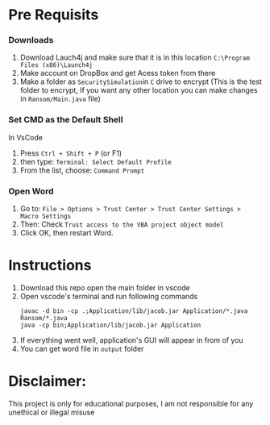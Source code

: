 # Pre Requisits
### Downloads
1. Download Lauch4j and make sure that it is in this location `C:\Program Files (x86)\Launch4j`
2. Make account on DropBox and get Acess token from there
3. Make a folder as `SecuritySimulation`in `C` drive to encrypt (This is the test folder to encrypt, If you want any other location you can make changes in `Ransom/Main.java` file)


### Set CMD as the Default Shell 
In VsCode
1. Press `Ctrl + Shift + P` (or F1)
2. then type: `Terminal: Select Default Profile`
3. From the list, choose: `Command Prompt`


### Open Word 
1. Go to:
`File > Options > Trust Center > Trust Center Settings > Macro Settings`
2. Then:
 Check `Trust access to the VBA project object model`
3. Click OK, then restart Word.



# Instructions 
1. Download this repo open the main folder in vscode
2. Open vscode's terminal and run following commands
    ```
    javac -d bin -cp .;Application/lib/jacob.jar Application/*.java Ransom/*.java
    java -cp bin;Application/lib/jacob.jar Application

    ```
3. If everything went well, application's GUI will appear in from of you
4. You can get word file in `output` folder

# Disclaimer:
This project is only for educational purposes, I am not responsible for any unethical or illegal misuse 
